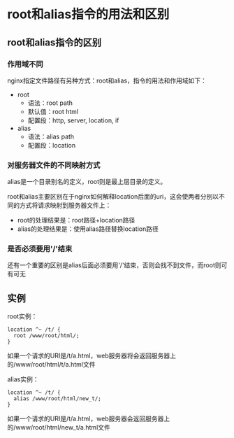 # root和alias指令的用法和区别

## root和alias指令的区别

### 作用域不同

nginx指定文件路径有另种方式：root和alias，指令的用法和作用域如下：
  + root
    + 语法：root path
    + 默认值：root html
    + 配置段：http, server, location, if
  + alias
    + 语法：alias path
    + 配置段：location

### 对服务器文件的不同映射方式

alias是一个目录别名的定义，root则是最上层目录的定义。

root和alias主要区别在于nginx如何解释location后面的uri，这会使两者分别以不同的方式将请求映射到服务器文件上：
  + root的处理结果是：root路径+location路径
  + alias的处理结果是：使用alias路径替换location路径

### 是否必须要用'/'结束

还有一个重要的区别是alias后面必须要用'/'结束，否则会找不到文件，而root则可有可无

## 实例

root实例：
```
location ^~ /t/ {
  root /www/root/html/;
}
```
如果一个请求的URI是/t/a.html，web服务器将会返回服务器上的/www/root/html/t/a.html文件

alias实例：
```
location ^~ /t/ {
  alias /www/root/html/new_t/;
}
```
如果一个请求的URI是/t/a.html，web服务器会返回服务器上的/www/root/html/new_t/a.html文件
